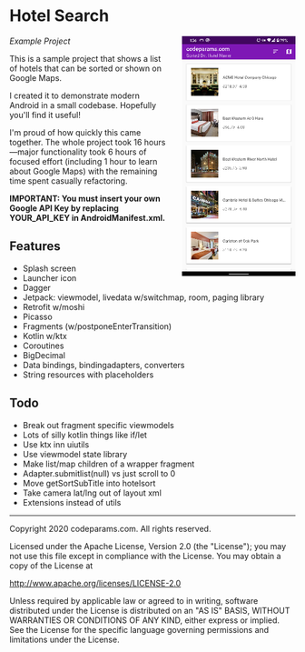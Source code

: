 # Hotel Search
<img align="right" style="margin-left:20px" src="https://github.com/davehasagithub/Hotel-Search/raw/master/screenshot.png">

_Example Project_

This is a sample project that shows a list of hotels that can be sorted or shown on Google Maps.

I created it to demonstrate modern Android in a small codebase. Hopefully you'll find it useful!

I'm proud of how quickly this came together.
The whole project took 16 hours&mdash;major functionality took 6 hours of focused effort (including 1 hour to learn
about Google Maps) with the remaining time spent casually refactoring.

**IMPORTANT: You must insert your own Google API Key by replacing YOUR_API_KEY in AndroidManifest.xml.**

## Features

- Splash screen
- Launcher icon
- Dagger
- Jetpack: viewmodel, livedata w/switchmap, room, paging library
- Retrofit w/moshi
- Picasso
- Fragments (w/postponeEnterTransition)
- Kotlin w/ktx
- Coroutines
- BigDecimal
- Data bindings, bindingadapters, converters
- String resources with placeholders

## Todo

- Break out fragment specific viewmodels
- Lots of silly kotlin things like if/let
- Use ktx inn uiutils
- Use viewmodel state library
- Make list/map children of a wrapper fragment
- Adapter.submitlist(null) vs just scroll to 0
- Move getSortSubTitle into hotelsort
- Take camera lat/lng out of layout xml
- Extensions instead of utils

---

Copyright 2020 codeparams.com. All rights reserved.

Licensed under the Apache License, Version 2.0 (the "License");
you may not use this file except in compliance with the License.
You may obtain a copy of the License at

http://www.apache.org/licenses/LICENSE-2.0

Unless required by applicable law or agreed to in writing, software
distributed under the License is distributed on an "AS IS" BASIS,
WITHOUT WARRANTIES OR CONDITIONS OF ANY KIND, either express or implied.
See the License for the specific language governing permissions and
limitations under the License.